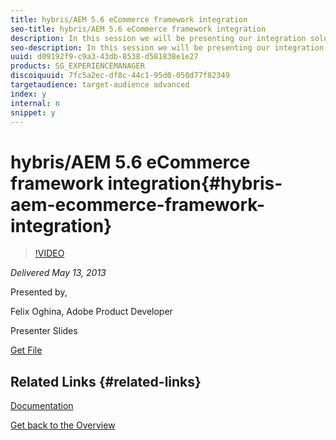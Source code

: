 ```yaml
---
title: hybris/AEM 5.6 eCommerce framework integration
seo-title: hybris/AEM 5.6 eCommerce framework integration
description: In this session we will be presenting our integration solution for hybris into CQ. We'll start with an overview of how the connector integrates with the eCommerce framework and what the general workflows are when using this solution. Then, we'll go into more depth talking about how the connector can be extended and / or customized in order to adapt to project-specific needs.
seo-description: In this session we will be presenting our integration solution for hybris into CQ. We'll start with an overview of how the connector integrates with the eCommerce framework and what the general workflows are when using this solution. Then, we'll go into more depth talking about how the connector can be extended and / or customized in order to adapt to project-specific needs.
uuid: d09192f9-c9a3-43db-8538-d581838e1e27
products: SG_EXPERIENCEMANAGER
discoiquuid: 7fc5a2ec-df8c-44c1-95d0-050d77f82349
targetaudience: target-audience advanced
index: y
internal: n
snippet: y
---
```


# hybris/AEM 5.6 eCommerce framework integration{#hybris-aem-ecommerce-framework-integration}

>[!VIDEO](https://video.tv.adobe.com/v/19578/?quality=9)

*Delivered May 13, 2013*

Presented by,

Felix Oghina, Adobe Product Developer

Presenter Slides

[Get File](assets/hybris-aem-5-6-ecommerce-framework-integration.pdf)

## Related Links {#related-links}

[Documentation](https://docs.adobe.com/content/docs/en/cq/5-6-1/ecommerce/eCommerce-framework.html#Deploying%20eCommerce%20with%20hybris)

[Get back to the Overview](https://helpx.adobe.com/experience-manager/kt/eseminars/gems/aem-index.html)

